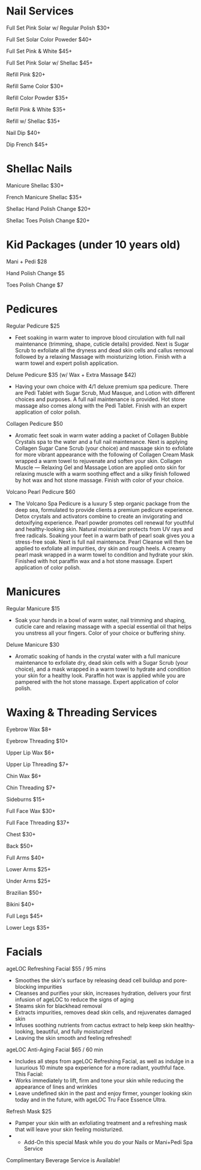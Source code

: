 # Nail Services

Full Set Pink Solar w/ Regular Polish $30+

Full Set Solar Color Poweder $40+

Full Set Pink & White $45+

Full Set Pink Solar w/ Shellac $45+

Refill Pink $20+

Refill Same Color $30+

Refill Color Powder $35+

Refill Pink & White $35+

Refill w/ Shellac $35+

Nail Dip $40+

Dip French $45+

# Shellac Nails

Manicure Shellac $30+

French Manicure Shellac $35+

Shellac Hand Polish Change $20+

Shellac Toes Polish Change $20+

# Kid Packages (under 10 years old)

Mani + Pedi $28

Hand Polish Change $5

Toes Polish Change $7

# Pedicures

Regular Pedicure $25
- Feet soaking in warm water to improve blood circulation with full nail maintenance (trimming, shape, cuticle details) provided. Next is Sugar Scrub to exfoliate all the dryness and dead skin cells and callus removal followed by a relaxing Massage with moisturizing lotion. Finish with a warm towel and expert polish application.

Deluxe Pedicure $35 (w/ Wax + Extra Massage $42)
- Having your own choice with 4/1 deluxe premium spa pedicure. There are Pedi Tablet with Sugar Scrub, Mud Masque, and Lotion with different choices and purposes. A full nail maintenance is provided. Hot stone massage also comes along with the Pedi Tablet. Finish with an expert application of color polish.

Collagen Pedicure $50
- Aromatic feet soak in warm water adding a packet of Collagen Bubble Crystals spa to the water and a full nail maintenance. Next is applying Collagen Sugar Cane Scrub (your choice) and massage skin to exfoliate for more vibrant appearance with the following of Collagen Cream Mask wrapped a warm towel to rejuvenate and soften your skin. Collagen Muscle — Relaxing Gel and Massage Lotion are applied onto skin for relaxing muscle with a warm soothing effect and a silky finish followed by hot wax and hot stone massage. Finish with color of your choice. 

Volcano Pearl Pedicure $60
- The Volcano Spa Pedicure is a luxury 5 step organic package from the deep sea, formulated to provide clients a premium pedicure experience. Detox crystals and activators combine to create an invigorating and detoxifying experience. Pearl powder promotes cell renewal for youthful and healthy-looking skin. Natural moisturizer protects from UV rays and free radicals. Soaking your feet in a warm bath of pearl soak gives you a stress-free soak. Next is full nail maintenace. Pearl Cleanse will then be applied to exfoliate all impurities, dry skin and rough heels. A creamy pearl mask wrapped in a warm towel to condition and hydrate your skin. Finished with hot paraffin wax and a hot stone massage. Expert application of color polish. 

# Manicures

Regular Manicure $15
- Soak your hands in a bowl of warm water, nail trimming and shaping, cuticle care and relaxing massage with a special essential oil that helps you unstress all your fingers. Color of your choice or buffering shiny.

Deluxe Manicure $30
- Aromatic soaking of hands in the crystal water with a full manicure maintenance to exfoliate dry, dead skin cells with a Sugar Scrub (your choice), and a mask wrapped in a warm towel to hydrate and condition your skin for a healthy look. Paraffin hot wax is applied while you are pampered with the hot stone massage. Expert application of color polish. 

# Waxing & Threading Services

Eyebrow Wax $8+

Eyebrow Threading $10+

Upper Lip Wax $6+

Upper Lip Threading $7+

Chin Wax $6+

Chin Threading $7+

Sideburns $15+

Full Face Wax $30+

Full Face Threading $37+

Chest $30+

Back $50+

Full Arms $40+

Lower Arms $25+

Under Arms $25+

Brazilian $50+

Bikini $40+

Full Legs $45+

Lower Legs $35+

# Facials

ageLOC Refreshing Facial $55 / 95 mins
- Smoothes the skin's surface by releasing dead cell buildup and pore-blocking impurities
- Cleanses and purifies your skin, increases hydration, delivers your first infusion of ageLOC to reduce the signs of aging
- Steams skin for blackhead removal
- Extracts impurities, removes dead skin cells, and rejuvenates damaged skin
- Infuses soothing nutrients from cactus extract to help keep skin healthy-looking, beautiful, and fully moisturized
- Leaving the skin smooth and feeling refreshed!

ageLOC Anti-Aging Facial $65 / 60 min
- Includes all steps from ageLOC Refreshing Facial, as well as indulge in a luxurious 10 minute spa experience for a more radiant, youthful face. This Facial:
- Works immediately to lift, firm and tone your skin while reducing the appearance of lines and wrinkles
- Leave undefined skin in the past and enjoy firmer, younger looking skin today and in the future, with ageLOC Tru Face Essence Ultra.

Refresh Mask $25
- Pamper your skin with an exfoliating treatment and a refreshing mask that will leave your skin feeling moisturized.
- * Add-On this special Mask while you do your Nails or Mani+Pedi Spa Service

Complimentary Beverage Service is Available!